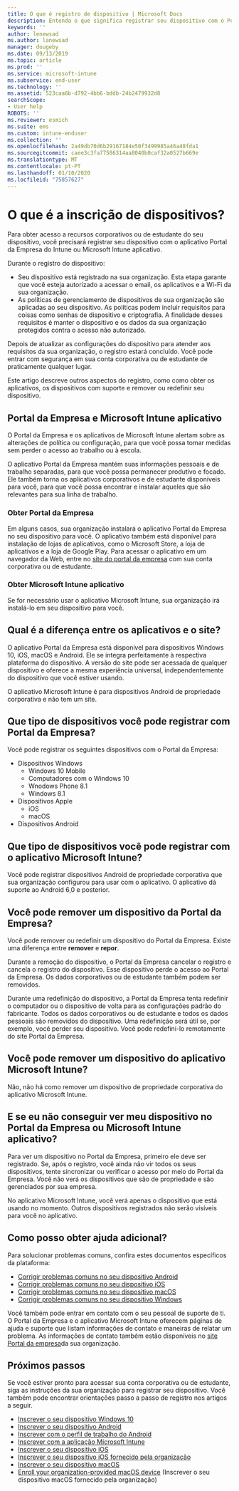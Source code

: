 ```yaml
---
title: O que é registro de dispositivo | Microsoft Docs
description: Entenda o que significa registrar seu dispositivo com o Portal da Empresa e Microsoft Intune aplicativo.
keywords: ''
author: lenewsad
ms.author: lanewsad
manager: dougeby
ms.date: 09/13/2019
ms.topic: article
ms.prod: ''
ms.service: microsoft-intune
ms.subservice: end-user
ms.technology: ''
ms.assetid: 523caa6b-d792-4bb6-bddb-24b2479932d8
searchScope:
- User help
ROBOTS: ''
ms.reviewer: esmich
ms.suite: ems
ms.custom: intune-enduser
ms.collection: ''
ms.openlocfilehash: 2a49db70d6b29167184e50f3499985a46a48fda1
ms.sourcegitcommit: caee3c3fa77586314aa8040b0caf32a0527b669e
ms.translationtype: MT
ms.contentlocale: pt-PT
ms.lasthandoff: 01/10/2020
ms.locfileid: "75857627"
---
```

# <a name="what-is-device-enrollment"></a>O que é a inscrição de dispositivos?
Para obter acesso a recursos corporativos ou de estudante do seu dispositivo, você precisará registrar seu dispositivo com o aplicativo Portal da Empresa do Intune ou Microsoft Intune aplicativo. 

Durante o registro do dispositivo:

* Seu dispositivo está registrado na sua organização. Esta etapa garante que você esteja autorizado a acessar o email, os aplicativos e a Wi-Fi da sua organização. 
* As políticas de gerenciamento de dispositivos de sua organização são aplicadas ao seu dispositivo. As políticas podem incluir requisitos para coisas como senhas de dispositivo e criptografia. A finalidade desses requisitos é manter o dispositivo e os dados da sua organização protegidos contra o acesso não autorizado.

Depois de atualizar as configurações do dispositivo para atender aos requisitos da sua organização, o registro estará concluído. Você pode entrar com segurança em sua conta corporativa ou de estudante de praticamente qualquer lugar.  

Este artigo descreve outros aspectos do registro, como como obter os aplicativos, os dispositivos com suporte e remover ou redefinir seu dispositivo.  

## <a name="company-portal-and-microsoft-intune-app"></a>Portal da Empresa e Microsoft Intune aplicativo

O Portal da Empresa e os aplicativos de Microsoft Intune alertam sobre as alterações de política ou configuração, para que você possa tomar medidas sem perder o acesso ao trabalho ou à escola. 

O aplicativo Portal da Empresa mantém suas informações pessoais e de trabalho separadas, para que você possa permanecer produtivo e focado. Ele também torna os aplicativos corporativos e de estudante disponíveis para você, para que você possa encontrar e instalar aqueles que são relevantes para sua linha de trabalho.  

### <a name="get-company-portal"></a>Obter Portal da Empresa

Em alguns casos, sua organização instalará o aplicativo Portal da Empresa no seu dispositivo para você. O aplicativo também está disponível para instalação de lojas de aplicativos, como o Microsoft Store, a loja de aplicativos e a loja de Google Play. Para acessar o aplicativo em um navegador da Web, entre no [site do portal da empresa](https://go.microsoft.com/fwlink/?linkid=2010980) com sua conta corporativa ou de estudante.  

### <a name="get-microsoft-intune-app"></a>Obter Microsoft Intune aplicativo

Se for necessário usar o aplicativo Microsoft Intune, sua organização irá instalá-lo em seu dispositivo para você.  

## <a name="whats-the-difference-between-the-apps-and-the-website"></a>Qual é a diferença entre os aplicativos e o site?
O aplicativo Portal da Empresa está disponível para dispositivos Windows 10, iOS, macOS e Android. Ele se integra perfeitamente à respectiva plataforma do dispositivo. A versão do site pode ser acessada de qualquer dispositivo e oferece a mesma experiência universal, independentemente do dispositivo que você estiver usando. 

O aplicativo Microsoft Intune é para dispositivos Android de propriedade corporativa e não tem um site.  

## <a name="what-kind-of-devices-can-you-enroll-with-company-portal"></a>Que tipo de dispositivos você pode registrar com Portal da Empresa?
Você pode registrar os seguintes dispositivos com o Portal da Empresa:  

- Dispositivos Windows
  - Windows 10 Mobile
  - Computadores com o Windows 10
  - Wnodows Phone 8.1
  - Windows 8.1
- Dispositivos Apple
    - iOS
    - macOS
- Dispositivos Android


## <a name="what-kind-of-devices-can-you-enroll-with-the-microsoft-intune-app"></a>Que tipo de dispositivos você pode registrar com o aplicativo Microsoft Intune?  
Você pode registrar dispositivos Android de propriedade corporativa que sua organização configurou para usar com o aplicativo. O aplicativo dá suporte ao Android 6,0 e posterior. 

## <a name="can-you-remove-a-device-from-the-company-portal"></a>Você pode remover um dispositivo da Portal da Empresa?
Você pode remover ou redefinir um dispositivo do Portal da Empresa. Existe uma diferença entre **remover** e **repor**.

Durante a remoção do dispositivo, o Portal da Empresa cancelar o registro e cancela o registro do dispositivo. Esse dispositivo perde o acesso ao Portal da Empresa. Os dados corporativos ou de estudante também podem ser removidos. 

Durante uma redefinição do dispositivo, a Portal da Empresa tenta redefinir o computador ou o dispositivo de volta para as configurações padrão do fabricante. Todos os dados corporativos ou de estudante e todos os dados pessoais são removidos do dispositivo. Uma redefinição será útil se, por exemplo, você perder seu dispositivo. Você pode redefini-lo remotamente do site Portal da Empresa.  

## <a name="can-you-remove-a-device-from-the-microsoft-intune-app"></a>Você pode remover um dispositivo do aplicativo Microsoft Intune?
Não, não há como remover um dispositivo de propriedade corporativa do aplicativo Microsoft Intune.  

## <a name="what-if-i-cant-see-my-device-in-the-company-portal-or-microsoft-intune-app"></a>E se eu não conseguir ver meu dispositivo no Portal da Empresa ou Microsoft Intune aplicativo?
Para ver um dispositivo no Portal da Empresa, primeiro ele deve ser registrado. Se, após o registro, você ainda não vir todos os seus dispositivos, tente sincronizar ou verificar o acesso por meio do Portal da Empresa. Você não verá os dispositivos que são de propriedade e são gerenciados por sua empresa.

No aplicativo Microsoft Intune, você verá apenas o dispositivo que está usando no momento. Outros dispositivos registrados não serão visíveis para você no aplicativo.  

## <a name="where-else-can-i-go-for-help"></a>Como posso obter ajuda adicional?  
Para solucionar problemas comuns, confira estes documentos específicos da plataforma:  

- [Corrigir problemas comuns no seu dispositivo Android](check-compliance-on-your-device-android.md)  
- [Corrigir problemas comuns no seu dispositivo iOS](troubleshoot-your-device-ios.md)
- [Corrigir problemas comuns no seu dispositivo macOS](troubleshoot-your-device-macos.md)
- [Corrigir problemas comuns no seu dispositivo Windows](troubleshoot-your-device-windows.md)

Você também pode entrar em contato com o seu pessoal de suporte de ti. O Portal da Empresa e o aplicativo Microsoft Intune oferecem páginas de ajuda e suporte que listam informações de contato e maneiras de relatar um problema. As informações de contato também estão disponíveis no [site Portal da empresa](https://go.microsoft.com/fwlink/?linkid=2010980)da sua organização.  

## <a name="next-steps"></a>Próximos passos  

Se você estiver pronto para acessar sua conta corporativa ou de estudante, siga as instruções da sua organização para registrar seu dispositivo. Você também pode encontrar orientações passo a passo de registro nos artigos a seguir.

* [Inscrever o seu dispositivo Windows 10](enroll-windows-10-device.md)
* [Inscrever o seu dispositivo Android](enroll-device-android-company-portal.md)
* [Inscrever com o perfil de trabalho do Android](enroll-device-android-work-profile.md)
* [Inscrever com a aplicação Microsoft Intune](enroll-device-android-microsoft-intune-app.md)
* [Inscrever o seu dispositivo iOS](enroll-your-device-in-intune-ios.md)
* [Inscrever o seu dispositivo iOS fornecido pela organização](enroll-your-device-dep-ios.md)
* [Inscrever o seu dispositivo macOS](enroll-your-device-in-intune-macos-cp.md)
* [Enroll your organization-provided macOS device](enroll-company-device-macos.md) (Inscrever o seu dispositivo macOS fornecido pela organização)


